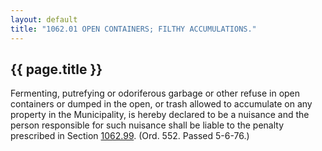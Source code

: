 ```yaml
---
layout: default 
title: "1062.01 OPEN CONTAINERS; FILTHY ACCUMULATIONS."
---
```


{{ page.title }}
----------------

Fermenting, putrefying or odoriferous garbage or other refuse in open
containers or dumped in the open, or trash allowed to accumulate on any
property in the Municipality, is hereby declared to be a nuisance and
the person responsible for such nuisance shall be liable to the penalty
prescribed in Section [1062.99](460c27a2.html). (Ord. 552. Passed
5-6-76.)
